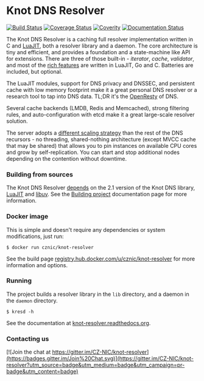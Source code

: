 # Knot DNS Resolver

[![Build Status](https://img.shields.io/travis/CZ-NIC/knot-resolver/master.svg)](https://travis-ci.org/CZ-NIC/knot-resolver)
[![Coverage Status](https://img.shields.io/coveralls/CZ-NIC/knot-resolver.svg)](https://coveralls.io/r/CZ-NIC/knot-resolver)
[![Coverity](https://img.shields.io/coverity/scan/3912.svg)](https://scan.coverity.com/projects/3912)
[![Documentation Status](https://readthedocs.org/projects/knot-resolver/badge/?version=latest)](https://readthedocs.org/projects/knot-resolver/?badge=latest)


The Knot DNS Resolver is a caching full resolver implementation written in C and [LuaJIT][luajit], both a resolver library and a daemon. The core architecture is tiny and efficient, and provides a foundation and
a state-machine like API for extensions. There are three of those built-in - *iterator*, *cache*, *validator*, and most of the [rich features](http://knot-resolver.readthedocs.org/en/latest/modules.html) are written in LuaJIT, Go and C. Batteries are included, but optional. 

The LuaJIT modules, support for DNS privacy and DNSSEC, and persistent cache with low memory footprint make it a great personal DNS resolver or a research tool to tap into DNS data. TL;DR it's the [OpenResty][openresty] of DNS.

Several cache backends (LMDB, Redis and Memcached), strong filtering rules, and auto-configuration with etcd make it a great large-scale resolver solution. 

The server adopts a [different scaling strategy][scaling] than the rest of the DNS recursors - no threading, shared-nothing architecture (except MVCC cache that may be shared) that allows you to pin instances on available CPU cores and grow by self-replication. You can start and stop additional nodes depending on the contention without downtime.

### Building from sources

The Knot DNS Resolver [depends][depends] on the 2.1 version of the Knot DNS library, [LuaJIT][luajit] and [libuv][libuv].
See the [Building project][depends] documentation page for more information.

### Docker image

This is simple and doesn't require any dependencies or system modifications, just run:

```
$ docker run cznic/knot-resolver
```

See the build page [registry.hub.docker.com/u/cznic/knot-resolver](https://registry.hub.docker.com/u/cznic/knot-resolver) for more information and options.

### Running

The project builds a resolver library in the `lib` directory, and a daemon in the `daemon` directory.

```
$ kresd -h
```

See the documentation at [knot-resolver.readthedocs.org][doc].

[depends]: http://knot-resolver.readthedocs.org/en/latest/build.html
[doc]: http://knot-resolver.readthedocs.org/en/latest/index.html
[scaling]: http://knot-resolver.readthedocs.org/en/latest/daemon.html#scaling-out
[deckard]: https://gitlab.labs.nic.cz/knot/deckard
[luajit]: http://luajit.org/
[libuv]: https://github.com/libuv/libuv
[openresty]: https://openresty.org/

### Contacting us

[![Join the chat at https://gitter.im/CZ-NIC/knot-resolver](https://badges.gitter.im/Join%20Chat.svg)](https://gitter.im/CZ-NIC/knot-resolver?utm_source=badge&utm_medium=badge&utm_campaign=pr-badge&utm_content=badge)

